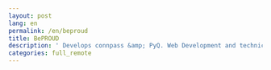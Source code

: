 ```yaml
---
layout: post
lang: en
permalink: /en/beproud
title: BePROUD
description: ' Develops connpass &amp; PyQ. Web Development and technical consulting. English Careers Page '
categories: full_remote
---
```

